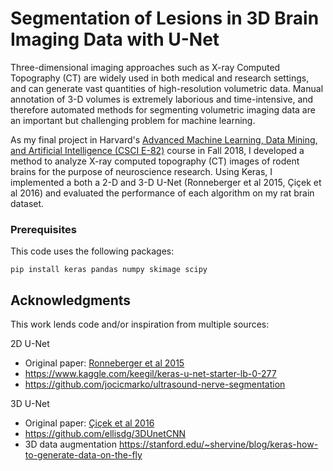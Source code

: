 # Segmentation of Lesions in 3D Brain Imaging Data with U-Net

Three-dimensional imaging approaches such as X-ray Computed Topography (CT) are widely used in both medical and research settings, and can generate vast quantities of high-resolution volumetric data. Manual annotation of 3-D volumes is extremely laborious and time-intensive, and therefore automated methods for segmenting volumetric imaging data are an important but challenging problem for machine learning.

As my final project in Harvard's [Advanced Machine Learning, Data Mining, and Artificial Intelligence (CSCI E-82)](https://canvas.harvard.edu/courses/52820/assignments/syllabus) course in Fall 2018, I developed a method to analyze X-ray computed topography (CT) images of rodent brains for the purpose of neuroscience research. Using Keras, I implemented a both a 2-D and 3-D U-Net (Ronneberger et al 2015, Çiçek et al 2016) and evaluated the performance of each algorithm on my rat brain dataset.

### Prerequisites

This code uses the following packages:

```
pip install keras pandas numpy skimage scipy
```

## Acknowledgments

This work lends code and/or inspiration from multiple sources:

2D U-Net
* Original paper: [Ronneberger et al 2015](https://link.springer.com/chapter/10.1007/978-3-319-24574-4_28)
* https://www.kaggle.com/keegil/keras-u-net-starter-lb-0-277
* https://github.com/jocicmarko/ultrasound-nerve-segmentation

3D U-Net
* Original paper: [Çiçek et al 2016](https://link.springer.com/chapter/10.1007/978-3-319-46723-8_49)
* https://github.com/ellisdg/3DUnetCNN
* 3D data augmentation https://stanford.edu/~shervine/blog/keras-how-to-generate-data-on-the-fly
